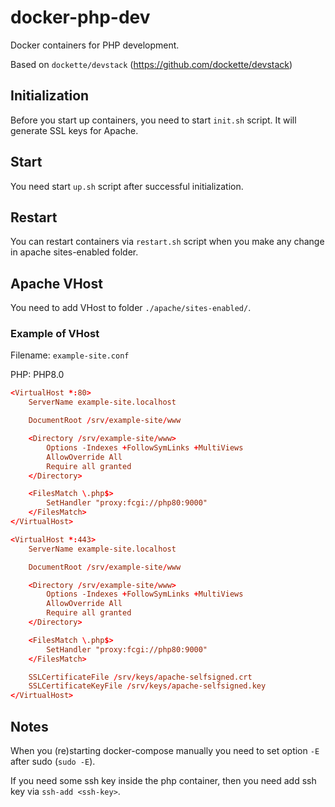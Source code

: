 # docker-php-dev
Docker containers for PHP development.

Based on `dockette/devstack` (https://github.com/dockette/devstack)

## Initialization
Before you start up containers, you need to start `init.sh` script. It will generate SSL keys for Apache.

## Start
You need start `up.sh` script after successful initialization.

## Restart
You can restart containers via `restart.sh` script when you make any change in apache sites-enabled folder.

## Apache VHost
You need to add VHost to folder `./apache/sites-enabled/`.

### Example of VHost
Filename: `example-site.conf`

PHP: PHP8.0

```conf
<VirtualHost *:80>
    ServerName example-site.localhost

    DocumentRoot /srv/example-site/www

    <Directory /srv/example-site/www>
        Options -Indexes +FollowSymLinks +MultiViews
        AllowOverride All
        Require all granted
    </Directory>

    <FilesMatch \.php$>
        SetHandler "proxy:fcgi://php80:9000"
    </FilesMatch>
</VirtualHost>

<VirtualHost *:443>
    ServerName example-site.localhost

    DocumentRoot /srv/example-site/www

    <Directory /srv/example-site/www>
        Options -Indexes +FollowSymLinks +MultiViews
        AllowOverride All
        Require all granted
    </Directory>

    <FilesMatch \.php$>
        SetHandler "proxy:fcgi://php80:9000"
    </FilesMatch>

    SSLCertificateFile /srv/keys/apache-selfsigned.crt
    SSLCertificateKeyFile /srv/keys/apache-selfsigned.key
</VirtualHost>
```

## Notes
When you (re)starting docker-compose manually you need to set option `-E` after sudo (`sudo -E`).

If you need some ssh key inside the php container, then you need add ssh key via `ssh-add <ssh-key>`.
